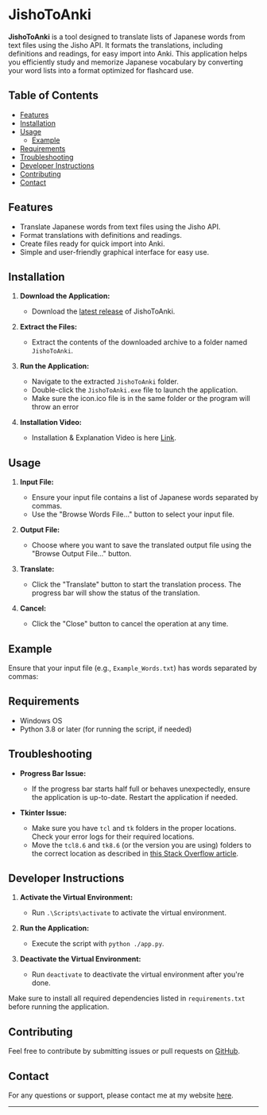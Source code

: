 # JishoToAnki

**JishoToAnki** is a tool designed to translate lists of Japanese words from text files using the Jisho API. It formats the translations, including definitions and readings, for easy import into Anki. This application helps you efficiently study and memorize Japanese vocabulary by converting your word lists into a format optimized for flashcard use.

## Table of Contents

- [Features](#features)
- [Installation](#installation)
- [Usage](#usage)
  - [Example](#example)
- [Requirements](#requirements)
- [Troubleshooting](#troubleshooting)
- [Developer Instructions](#developer-instructions)
- [Contributing](#contributing)
- [Contact](#contact)

  
## Features

- Translate Japanese words from text files using the Jisho API.
- Format translations with definitions and readings.
- Create files ready for quick import into Anki.
- Simple and user-friendly graphical interface for easy use.

## Installation

1. **Download the Application:**
   - Download the [latest release](https://github.com/Puffy12/Japanese-Word-Dumper/releases/tag/v1.2.0) of JishoToAnki.

2. **Extract the Files:**
   - Extract the contents of the downloaded archive to a folder named `JishoToAnki`.

3. **Run the Application:**
   - Navigate to the extracted `JishoToAnki` folder.
   - Double-click the `JishoToAnki.exe` file to launch the application.
   - Make sure the icon.ico file is in the same folder or the program will throw an error

4. **Installation Video:**
   - Installation & Explanation Video is here [Link](https://youtu.be/aJGy68JrW3Y).

## Usage

1. **Input File:**
   - Ensure your input file contains a list of Japanese words separated by commas.
   - Use the "Browse Words File..." button to select your input file.

2. **Output File:**
   - Choose where you want to save the translated output file using the "Browse Output File..." button.

3. **Translate:**
   - Click the "Translate" button to start the translation process. The progress bar will show the status of the translation.

4. **Cancel:**
   - Click the "Close" button to cancel the operation at any time.

## Example

Ensure that your input file (e.g., `Example_Words.txt`) has words separated by commas:


## Requirements

- Windows OS
- Python 3.8 or later (for running the script, if needed)

## Troubleshooting

- **Progress Bar Issue:**
  - If the progress bar starts half full or behaves unexpectedly, ensure the application is up-to-date. Restart the application if needed.

- **Tkinter Issue:**
  - Make sure you have `tcl` and `tk` folders in the proper locations. Check your error logs for their required locations.
  - Move the `tcl8.6` and `tk8.6` (or the version you are using) folders to the correct location as described in [this Stack Overflow article](https://stackoverflow.com/questions/29320039/python-tkinter-throwing-tcl-error).

## Developer Instructions

1. **Activate the Virtual Environment:**
   - Run `.\Scripts\activate` to activate the virtual environment.

2. **Run the Application:**
   - Execute the script with `python ./app.py`.

3. **Deactivate the Virtual Environment:**
   - Run `deactivate` to deactivate the virtual environment after you're done.

Make sure to install all required dependencies listed in `requirements.txt` before running the application.

## Contributing

Feel free to contribute by submitting issues or pull requests on [GitHub](https://github.com/Puffy12/Japanese-Word-Dumper).

## Contact

For any questions or support, please contact me at my website [here](https://michaelmehrdadi.vercel.app/).

---
